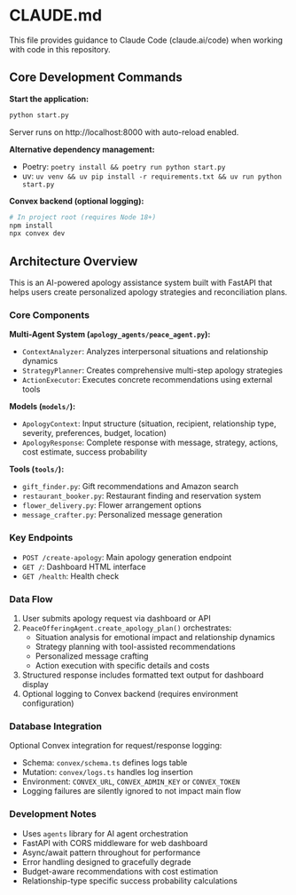 # CLAUDE.md

This file provides guidance to Claude Code (claude.ai/code) when working with code in this repository.

## Core Development Commands

**Start the application:**
```bash
python start.py
```
Server runs on http://localhost:8000 with auto-reload enabled.

**Alternative dependency management:**
- Poetry: `poetry install && poetry run python start.py`  
- uv: `uv venv && uv pip install -r requirements.txt && uv run python start.py`

**Convex backend (optional logging):**
```bash
# In project root (requires Node 18+)
npm install
npx convex dev
```

## Architecture Overview

This is an AI-powered apology assistance system built with FastAPI that helps users create personalized apology strategies and reconciliation plans.

### Core Components

**Multi-Agent System (`apology_agents/peace_agent.py`):**
- `ContextAnalyzer`: Analyzes interpersonal situations and relationship dynamics
- `StrategyPlanner`: Creates comprehensive multi-step apology strategies
- `ActionExecutor`: Executes concrete recommendations using external tools

**Models (`models/`):**
- `ApologyContext`: Input structure (situation, recipient, relationship type, severity, preferences, budget, location)
- `ApologyResponse`: Complete response with message, strategy, actions, cost estimate, success probability

**Tools (`tools/`):**
- `gift_finder.py`: Gift recommendations and Amazon search
- `restaurant_booker.py`: Restaurant finding and reservation system  
- `flower_delivery.py`: Flower arrangement options
- `message_crafter.py`: Personalized message generation

### Key Endpoints

- `POST /create-apology`: Main apology generation endpoint
- `GET /`: Dashboard HTML interface
- `GET /health`: Health check

### Data Flow

1. User submits apology request via dashboard or API
2. `PeaceOfferingAgent.create_apology_plan()` orchestrates:
   - Situation analysis for emotional impact and relationship dynamics
   - Strategy planning with tool-assisted recommendations
   - Personalized message crafting
   - Action execution with specific details and costs
3. Structured response includes formatted text output for dashboard display
4. Optional logging to Convex backend (requires environment configuration)

### Database Integration

Optional Convex integration for request/response logging:
- Schema: `convex/schema.ts` defines logs table
- Mutation: `convex/logs.ts` handles log insertion  
- Environment: `CONVEX_URL`, `CONVEX_ADMIN_KEY` or `CONVEX_TOKEN`
- Logging failures are silently ignored to not impact main flow

### Development Notes

- Uses `agents` library for AI agent orchestration
- FastAPI with CORS middleware for web dashboard
- Async/await pattern throughout for performance
- Error handling designed to gracefully degrade
- Budget-aware recommendations with cost estimation
- Relationship-type specific success probability calculations